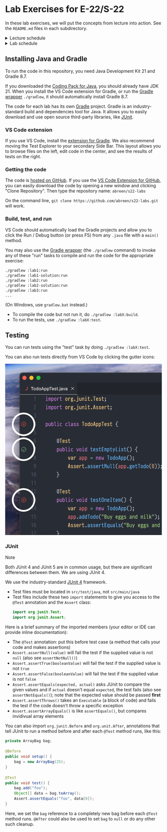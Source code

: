 # Lab Exercises for E-22/S-22

In these lab exercises, we will put the concepts from lecture into action.
See the `README.md` files in each subdirectory.

<details>

<summary>Lecture schedule</summary>

### Lectures

The topics are subject to change.

| week   | date    | lecture/lab      | topics                                           |
| ------ | ------- | ---------------- | ------------------------------------------------ |
| week 1 | June 24 | Lecture 1        | Intro, ADTs and object-oriented programming      |
|        | June 26 | Lecture 2        | Recursion and backtracking                       |
| week 2 | July 1  | Lecture 3        | Sorting and algorithm analysis (1/2)             |
|        | July 3  | Lecture 4        | Sorting and analysis (2/2), linked lists (1/2)   |
| week 3 | July 8  | Lecture 5        | Linked lists (2/2); lists, stacks & queues (1/2) |
|        | July 10 | Lecture 6        | Lists, stacks and queues (2/2)                   |
| week 4 | July 15 | _Midterm exam_   |                                                  |
|        | July 17 | Lecture 7        | Binary trees, Huffman encoding                   |
| week 5 | July 22 | Lecture 8        | Binary search trees, balanced search trees       |
|        | July 24 | Lecture 9        | Heaps and priority queues                        |
| week 6 | July 29 | Lecture 10       | Hash tables, graphs (1/2)                        |
|        | July 31 | Lecture 11       | Graphs (2/2)                                     |
| week 7 | Aug 5\* | _Review session_ | Practice final exam                              |
|        | Aug 7   | _Final exam_     |                                                  |

\* Indicates a problem set due date

</details>

<details>

<summary>Lab schedule</summary>

### Labs

The topics are subject to change.

| day | date      | lecture/lab      | topics                                                  | bonus                    |
| --- | --------- | ---------------- | ------------------------------------------------------- | ------------------------ |
| T   | June 25   | Lab 1            | `ArrayBag`, test-driven development                     | To-do list app           |
| R   | June 27   | Lab 2            | `removeCapitals()`, `fib()`, debuggers                  | Combination sum          |
| T   | July 2\*  | Lab 3            | Matrix multiplication, quadratic sorts                  | Sorting visualizer       |
| R   | July 4    | Lab 4 (recorded) | Big O from data, linearithmic sorts, radix sort         |
| T   | July 9\*  | Lab 5            | `StringNode`: recursion vs. iteration                   |
| R   | July 11   | _Review session_ |                                                         | Supplemental problems    |
| T   | July 16   | Lab 6            | Searching lists, generics, `isBalanced()`               |
| R   | July 18   | Lab 7            | Binary trees, `PreorderIterator`                        | `ExprTree`               |
| T   | July 23\* | Lab 8            | Search trees, balance, 2-3 trees, B-trees               | Red-black trees          |
| R   | July 25   | Lab 9            | Heaps, heapsort, hash tables                            | kth largest number       |
| T   | July 30\* | Lab 10           | Double hashing, DFS & BFS (on graphs)                   | Longest unique substring |
| R   | Aug 1     | Lab 11           | Minimum spanning trees, shortest path, topological sort | Maze solver              |

\* Indicates a problem set due date

</details>


## Installing Java and Gradle

To run the code in this repository, you need Java Development Kit 21 and Gradle 8.7.

If you downloaded the [Coding Pack for Java][coding-pack], you should already have JDK 21.
When you install the VS Code extension for Gradle, or run the [Gradle wrapper][gradle-wrapper]
`./gradlew`, it should automatically install Gradle 8.7.

The code for each lab has its own [Gradle][gradle] project. Gradle is an
industry-standard build and dependencies tool for Java. It allows you to easily
download and use open source third-party libraries, like [JUnit][junit].


### VS Code extension

If you use VS Code, install the [extension for Gradle][gradle-extension].
We also recommend moving the Test Explorer to your secondary Side Bar.
This layout allows you to browse files on the left, edit code in the center,
and see the results of tests on the right.


### Getting the code

The code is [hosted on GitHub](https://github.com/abreen/s22-labs).
If you use the [VS Code Extension for GitHub][github-extension], you can
easily download the code by opening a new window and clicking "Clone
Repository". Then type the repository name: `abreen/s22-labs`

On the command line, `git clone https://github.com/abreen/s22-labs.git` will work.


### Build, test, and run

VS Code should automatically load the Gradle projects and allow you to click the
Run / Debug button (or press F5) from any `.java` file with a `main()` method.

You may also use the [Gradle wrapper][gradle-wrapper] (the `./gradlew` command)
to invoke any of these "run" tasks to compile and run the code for the
appropriate exercise:

    ./gradlew :lab1:run
    ./gradlew :lab1-solution:run
    ./gradlew :lab2:run
    ./gradlew :lab2-solution:run
    ./gradlew :lab3:run
    ...

(On Windows, use `gradlew.bat` instead.)

- To compile the code but not run it, do `./gradlew :labX:build`.
- To run the tests, use `./gradlew :labX:test`.


## Testing

You can run tests using the "test" task by doing `./gradlew :labX:test`.

You can also run tests directly from VS Code by clicking the gutter icons:

![The test gutter icons showing test results](gutter-icons.png)


### JUnit

> [!NOTE]
> Both JUnit 4 and JUnit 5 are in common usage, but there are significant
> differences between them. We are using JUnit 4.

We use the industry-standard [JUnit 4][junit] framework.

- Test files must be located in `src/test/java`, not `src/main/java`
- Test files include these two `import` statements to give you access to the
  `@Test` annotation and the `Assert` class:
  ```java
  import org.junit.Test;
  import org.junit.Assert;
  ```

Here is a brief summary of the imported members (your editor
or IDE can provide inline documentation):

- The `@Test` annotation: put this before test case (a method
  that calls your code and makes assertions)
- `Assert.assertNull(value)` will fail the test if the supplied
  value is not `null` (also see `assertNotNull()`)
- `Assert.assertTrue(booleanValue)` will fail the test if the
  supplied value is not `true`
- `Assert.assertFalse(booleanValue)` will fail the test if the
  supplied value is not `false`
- `Assert.assertEquals(expected, actual)` asks JUnit to compare
  the given values and if `actual` doesn't equal `expected`, the
  test fails (also see `assertNotEquals()`); note that the expected
  value should be passed **first**
- `Assert.assertThrows()` takes an `Executable` (a block of code)
  and fails the test if the code doesn't throw a specific exception
- `Assert.assertArrayEquals()` is like `assertEquals()`, but
  compares invidivual array elements

You can also import `org.junit.Before` and `org.unit.After`,
annotations that tell JUnit to run a method before and after each `@Test` method
runs, like this:

```java
private ArrayBag bag;

@Before
public void setup() {
    bag = new ArrayBag(25);
}

@Test
public void test() {
    bag.add("foo");
    Object[] data = bag.toArray();
    Assert.assertEquals("foo", data[0]);
}
```

Here, we set the `bag` reference to a completely new bag before each `@Test`
method runs. `@After` could also be used to set `bag` to `null` or do any other
such cleanup.


[gradle]: https://gradle.org/
[sdkman]: https://sdkman.io/
[gradle-extension]: https://marketplace.visualstudio.com/items?itemName=vscjava.vscode-gradle
[junit]: https://junit.org/junit4/
[coding-pack]: https://code.visualstudio.com/docs/languages/java#_install-visual-studio-code-for-java
[gradle-wrapper]: https://docs.gradle.org/current/userguide/gradle_wrapper_basics.html
[github-extension]: https://code.visualstudio.com/docs/sourcecontrol/github

